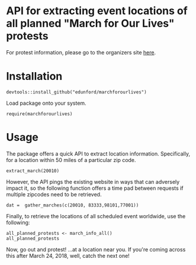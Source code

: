 # API for extracting event locations of all planned "March for Our Lives" protests

For protest information, please go to the organizers site [here](https://event.marchforourlives.com/event/march-our-lives-events/search/).

# Installation 
```
devtools::install_github("edunford/marchforourlives")
```

Load package onto your system.

```
require(marchforourlives)
```

# Usage

The package offers a quick API to extract location information. Specifically, for a location within 50 miles of a particular zip code. 

```
extract_march(20010)
```


However, the API pings the existing website in ways that can adversely impact it, so the following function offers a time pad between requests if multiple zipcodes need to be retrieved. 

```
dat =  gather_marches(c(20010, 83333,98101,77001))
```


Finally, to retrieve the locations of all scheduled event worldwide, use the following:

```
all_planned_protests <- march_info_all()
all_planned_protests
```

Now, go out and protest! ...at a location near you. If you're coming across this after March 24, 2018, well, catch the next one!

